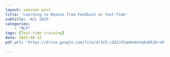 ```yaml
---
layout: seminar-post
title: 'Learning to Reason from Feedback at Test-Time'
subtitle: 'ACL 2025'
categories:
    - "NLP"
tags: [Test-time training]
date: 2025-08-12
pdf_url: 'https://drive.google.com/file/d/1VZ-cZd2JI5amAndnVq6vDRJDrsM-LeZe/preview'

---
```

